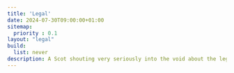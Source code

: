 ```yaml
---
title: 'Legal'
date: 2024-07-30T09:00:00+01:00
sitemap:
  priority : 0.1
layout: "legal"
build:
  list: never
description: A Scot shouting very seriously into the void about the legal stuff on this site.
---
```

